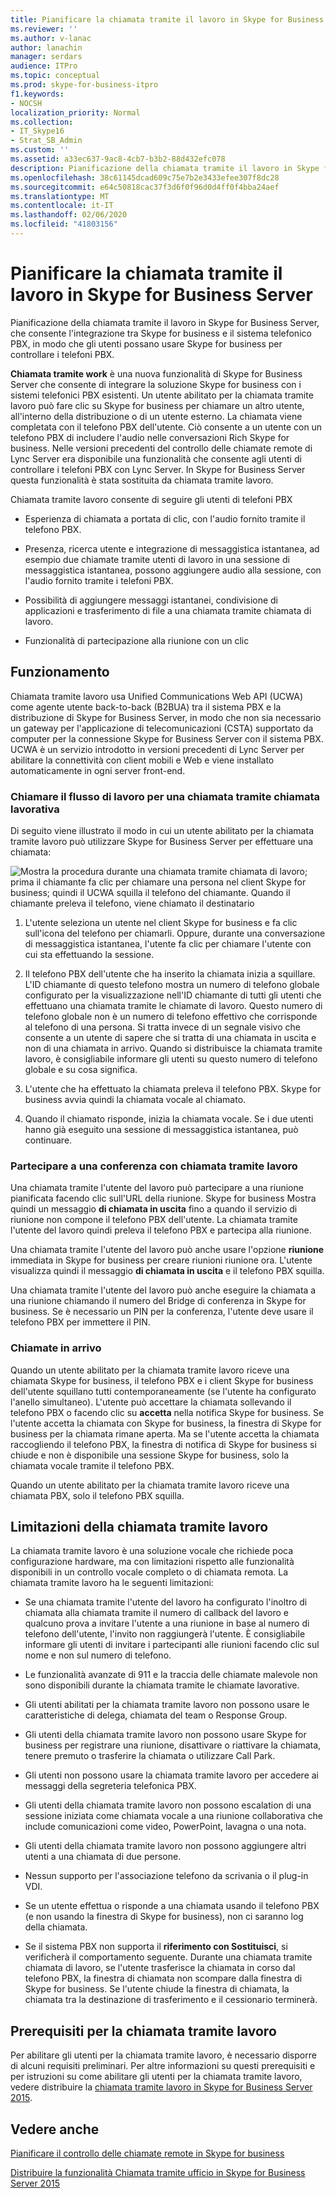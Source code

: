 ```yaml
---
title: Pianificare la chiamata tramite il lavoro in Skype for Business Server
ms.reviewer: ''
ms.author: v-lanac
author: lanachin
manager: serdars
audience: ITPro
ms.topic: conceptual
ms.prod: skype-for-business-itpro
f1.keywords:
- NOCSH
localization_priority: Normal
ms.collection:
- IT_Skype16
- Strat_SB_Admin
ms.custom: ''
ms.assetid: a33ec637-9ac8-4cb7-b3b2-88d432efc078
description: Pianificazione della chiamata tramite il lavoro in Skype for Business Server, che consente l'integrazione tra Skype for business e il sistema telefonico PBX, in modo che gli utenti possano usare Skype for business per controllare i telefoni PBX.
ms.openlocfilehash: 38c61145dcad609c75e7b2e3433efee307f8dc28
ms.sourcegitcommit: e64c50818cac37f3d6f0f96d0d4ff0f4bba24aef
ms.translationtype: MT
ms.contentlocale: it-IT
ms.lasthandoff: 02/06/2020
ms.locfileid: "41803156"
---
```

# <a name="plan-for-call-via-work-in-skype-for-business-server"></a>Pianificare la chiamata tramite il lavoro in Skype for Business Server
 
Pianificazione della chiamata tramite il lavoro in Skype for Business Server, che consente l'integrazione tra Skype for business e il sistema telefonico PBX, in modo che gli utenti possano usare Skype for business per controllare i telefoni PBX.
  
 **Chiamata tramite work** è una nuova funzionalità di Skype for Business Server che consente di integrare la soluzione Skype for business con i sistemi telefonici PBX esistenti. Un utente abilitato per la chiamata tramite lavoro può fare clic su Skype for business per chiamare un altro utente, all'interno della distribuzione o di un utente esterno. La chiamata viene completata con il telefono PBX dell'utente. Ciò consente a un utente con un telefono PBX di includere l'audio nelle conversazioni Rich Skype for business. Nelle versioni precedenti del controllo delle chiamate remote di Lync Server era disponibile una funzionalità che consente agli utenti di controllare i telefoni PBX con Lync Server. In Skype for Business Server questa funzionalità è stata sostituita da chiamata tramite lavoro.
  
Chiamata tramite lavoro consente di seguire gli utenti di telefoni PBX
  
- Esperienza di chiamata a portata di clic, con l'audio fornito tramite il telefono PBX.
    
- Presenza, ricerca utente e integrazione di messaggistica istantanea, ad esempio due chiamate tramite utenti di lavoro in una sessione di messaggistica istantanea, possono aggiungere audio alla sessione, con l'audio fornito tramite i telefoni PBX.
    
- Possibilità di aggiungere messaggi istantanei, condivisione di applicazioni e trasferimento di file a una chiamata tramite chiamata di lavoro.
    
- Funzionalità di partecipazione alla riunione con un clic
    
## <a name="how-it-works"></a>Funzionamento

Chiamata tramite lavoro usa Unified Communications Web API (UCWA) come agente utente back-to-back (B2BUA) tra il sistema PBX e la distribuzione di Skype for Business Server, in modo che non sia necessario un gateway per l'applicazione di telecomunicazioni (CSTA) supportato da computer per la connessione Skype for Business Server con il sistema PBX. UCWA è un servizio introdotto in versioni precedenti di Lync Server per abilitare la connettività con client mobili e Web e viene installato automaticamente in ogni server front-end.
  
### <a name="call-workflow-for-a-call-via-work-call"></a>Chiamare il flusso di lavoro per una chiamata tramite chiamata lavorativa

Di seguito viene illustrato il modo in cui un utente abilitato per la chiamata tramite lavoro può utilizzare Skype for Business Server per effettuare una chiamata:
  
![Mostra la procedura durante una chiamata tramite chiamata di lavoro; prima il chiamante fa clic per chiamare una persona nel client Skype for business; quindi il UCWA squilla il telefono del chiamante. Quando il chiamante preleva il telefono, viene chiamato il destinatario](../../media/050e88ed-e18e-40c0-84d5-b17fe40c305a.jpg)
  
1. L'utente seleziona un utente nel client Skype for business e fa clic sull'icona del telefono per chiamarli. Oppure, durante una conversazione di messaggistica istantanea, l'utente fa clic per chiamare l'utente con cui sta effettuando la sessione.
    
2. Il telefono PBX dell'utente che ha inserito la chiamata inizia a squillare. L'ID chiamante di questo telefono mostra un numero di telefono globale configurato per la visualizzazione nell'ID chiamante di tutti gli utenti che effettuano una chiamata tramite le chiamate di lavoro. Questo numero di telefono globale non è un numero di telefono effettivo che corrisponde al telefono di una persona. Si tratta invece di un segnale visivo che consente a un utente di sapere che si tratta di una chiamata in uscita e non di una chiamata in arrivo. Quando si distribuisce la chiamata tramite lavoro, è consigliabile informare gli utenti su questo numero di telefono globale e su cosa significa.
    
3. L'utente che ha effettuato la chiamata preleva il telefono PBX. Skype for business avvia quindi la chiamata vocale al chiamato. 
    
4. Quando il chiamato risponde, inizia la chiamata vocale. Se i due utenti hanno già eseguito una sessione di messaggistica istantanea, può continuare.
    
### <a name="joining-a-conference-with-call-via-work"></a>Partecipare a una conferenza con chiamata tramite lavoro

Una chiamata tramite l'utente del lavoro può partecipare a una riunione pianificata facendo clic sull'URL della riunione. Skype for business Mostra quindi un messaggio **di chiamata in uscita** fino a quando il servizio di riunione non compone il telefono PBX dell'utente. La chiamata tramite l'utente del lavoro quindi preleva il telefono PBX e partecipa alla riunione.
  
Una chiamata tramite l'utente del lavoro può anche usare l'opzione **riunione** immediata in Skype for business per creare riunioni riunione ora. L'utente visualizza quindi il messaggio **di chiamata in uscita** e il telefono PBX squilla.
  
Una chiamata tramite l'utente del lavoro può anche eseguire la chiamata a una riunione chiamando il numero del Bridge di conferenza in Skype for business. Se è necessario un PIN per la conferenza, l'utente deve usare il telefono PBX per immettere il PIN.
  
### <a name="incoming-calls"></a>Chiamate in arrivo

Quando un utente abilitato per la chiamata tramite lavoro riceve una chiamata Skype for business, il telefono PBX e i client Skype for business dell'utente squillano tutti contemporaneamente (se l'utente ha configurato l'anello simultaneo). L'utente può accettare la chiamata sollevando il telefono PBX o facendo clic su **accetta** nella notifica Skype for business. Se l'utente accetta la chiamata con Skype for business, la finestra di Skype for business per la chiamata rimane aperta. Ma se l'utente accetta la chiamata raccogliendo il telefono PBX, la finestra di notifica di Skype for business si chiude e non è disponibile una sessione Skype for business, solo la chiamata vocale tramite il telefono PBX.
  
Quando un utente abilitato per la chiamata tramite lavoro riceve una chiamata PBX, solo il telefono PBX squilla.
  
## <a name="limitations-of-call-via-work"></a>Limitazioni della chiamata tramite lavoro

La chiamata tramite lavoro è una soluzione vocale che richiede poca configurazione hardware, ma con limitazioni rispetto alle funzionalità disponibili in un controllo vocale completo o di chiamata remota. La chiamata tramite lavoro ha le seguenti limitazioni:
  
- Se una chiamata tramite l'utente del lavoro ha configurato l'inoltro di chiamata alla chiamata tramite il numero di callback del lavoro e qualcuno prova a invitare l'utente a una riunione in base al numero di telefono dell'utente, l'invito non raggiungerà l'utente. È consigliabile informare gli utenti di invitare i partecipanti alle riunioni facendo clic sul nome e non sul numero di telefono. 
    
- Le funzionalità avanzate di 911 e la traccia delle chiamate malevole non sono disponibili durante la chiamata tramite le chiamate lavorative.
    
- Gli utenti abilitati per la chiamata tramite lavoro non possono usare le caratteristiche di delega, chiamata del team o Response Group.
    
- Gli utenti della chiamata tramite lavoro non possono usare Skype for business per registrare una riunione, disattivare o riattivare la chiamata, tenere premuto o trasferire la chiamata o utilizzare Call Park.
    
- Gli utenti non possono usare la chiamata tramite lavoro per accedere ai messaggi della segreteria telefonica PBX.
    
- Gli utenti della chiamata tramite lavoro non possono escalation di una sessione iniziata come chiamata vocale a una riunione collaborativa che include comunicazioni come video, PowerPoint, lavagna o una nota.
    
- Gli utenti della chiamata tramite lavoro non possono aggiungere altri utenti a una chiamata di due persone.
    
- Nessun supporto per l'associazione telefono da scrivania o il plug-in VDI.
    
- Se un utente effettua o risponde a una chiamata usando il telefono PBX (e non usando la finestra di Skype for business), non ci saranno log della chiamata.
    
- Se il sistema PBX non supporta il **riferimento con Sostituisci**, si verificherà il comportamento seguente. Durante una chiamata tramite chiamata di lavoro, se l'utente trasferisce la chiamata in corso dal telefono PBX, la finestra di chiamata non scompare dalla finestra di Skype for business. Se l'utente chiude la finestra di chiamata, la chiamata tra la destinazione di trasferimento e il cessionario terminerà. 
    
## <a name="prerequisites-for-call-via-work"></a>Prerequisiti per la chiamata tramite lavoro

Per abilitare gli utenti per la chiamata tramite lavoro, è necessario disporre di alcuni requisiti preliminari. Per altre informazioni su questi prerequisiti e per istruzioni su come abilitare gli utenti per la chiamata tramite lavoro, vedere distribuire la [chiamata tramite lavoro in Skype for Business Server 2015](../../deploy/deploy-call-via-work.md). 
  
## <a name="see-also"></a>Vedere anche

[Pianificare il controllo delle chiamate remote in Skype for business](remote-call-control.md)
  
[Distribuire la funzionalità Chiamata tramite ufficio in Skype for Business Server 2015](../../deploy/deploy-call-via-work.md)

